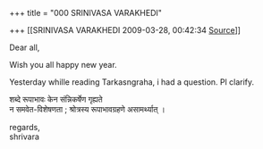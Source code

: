 +++
title = "000 SRINIVASA VARAKHEDI"

+++
[[SRINIVASA VARAKHEDI	2009-03-28, 00:42:34 [Source](https://groups.google.com/g/bvparishat/c/rSMNxccyz6c)]]



Dear all,

Wish you all happy new year.

Yesterday whille reading Tarkasngraha, i had a question. Pl clarify.

शब्दे रूपाभावः केन संन्निकर्षेण गृह्यते  
न समवेत-विशेषणता ; श्रोत्रस्य रूपाभावग्रहणे असामर्थ्यात् ।

regards,  
shrivara

